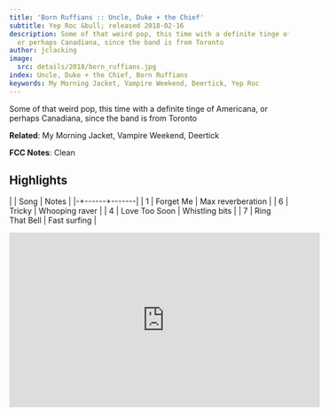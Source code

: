 ```yaml
---
title: 'Born Ruffians :: Uncle, Duke + the Chief'
subtitle: Yep Roc &bull; released 2018-02-16
description: Some of that weird pop, this time with a definite tinge of Americana,
  or perhaps Canadiana, since the band is from Toronto
author: jclacking
image:
  src: details/2018/born_ruffians.jpg
index: Uncle, Duke + the Chief, Born Ruffians
keywords: My Morning Jacket, Vampire Weekend, Deertick, Yep Roc
---
```

Some of that weird pop, this time with a definite tinge of Americana, or perhaps Canadiana, since the band is from Toronto<!--more-->

**Related**: My Morning Jacket, Vampire Weekend, Deertick

**FCC Notes**: Clean

## Highlights

| | Song | Notes |
|-+------+-------|
| 1 | Forget Me | Max reverberation |
| 6 | Tricky | Whooping raver |
| 4 | Love Too Soon | Whistling bits |
| 7 | Ring That Bell | Fast surfing |

<div class="tlo-detail-video"><iframe width="560" height="315" src="https://www.youtube.com/embed/0qlo0mhBcGA" frameborder="0" allow="autoplay; encrypted-media" allowfullscreen></iframe></div>

